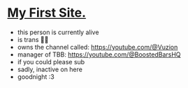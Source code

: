 # <a href="https://qqquestionmmmark.netlify.app">My First Site.</a>
- this person is currently alive
- is trans 🏳️‍⚧️
- owns the channel called: https://youtube.com/@Vuzion
- manager of TBB: https://youtube.com/@BoostedBarsHQ 
- if you could please sub
- sadly, inactive on here
- goodnight :3
